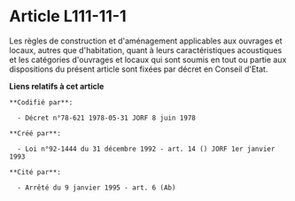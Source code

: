 # Article L111-11-1

Les règles de construction et d'aménagement applicables aux ouvrages et locaux, autres que d'habitation, quant à leurs
caractéristiques acoustiques et les catégories d'ouvrages et locaux qui sont soumis en tout ou partie aux dispositions du
présent article sont fixées par décret en Conseil d'Etat.

**Liens relatifs à cet article**

	**Codifié par**:

	  - Décret n°78-621 1978-05-31 JORF 8 juin 1978

	**Créé par**:

	  - Loi n°92-1444 du 31 décembre 1992 - art. 14 () JORF 1er janvier 1993

	**Cité par**:

	  - Arrêté du 9 janvier 1995 - art. 6 (Ab)
